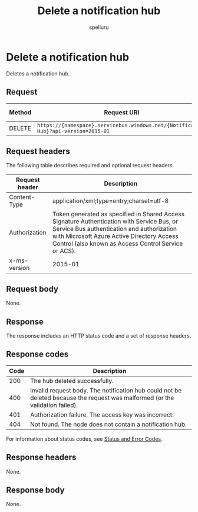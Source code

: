 ﻿---
title: "Delete a notification hub"
ms.custom: ""
ms.date: 04/05/2019
ms.prod: "azure"
ms.reviewer: ""
ms.service: "notification-hubs"
ms.suite: ""
ms.tgt_pltfrm: ""
ms.topic: "reference"
author: "spelluru"
ms.author: "spelluru"
manager: "timlt"

---

# Delete a notification hub
Deletes a notification hub.

## Request

| Method | Request URI | HTTP version |
| ------ | ----------- | ------------ | 
| DELETE | `https://{namespace}.servicebus.windows.net/{Notification Hub}?api-version=2015-01` | HTTP/1.1 |

## Request headers

The following table describes required and optional request headers.

| Request header | Description |  
| -------------- | ----------- | 
| Content-Type | application/xml;type=entry;charset=utf-8 | 
| Authorization | Token generated as specified in Shared Access Signature Authentication with Service Bus, or Service Bus authentication and authorization with Microsoft Azure Active Directory Access Control (also known as Access Control Service or ACS). |
| x-ms-version | 2015-01 | 

## Request body

None.

## Response

The response includes an HTTP status code and a set of response headers.

## Response codes


| Code | Description |
| ---- | ----------- | 
| 200 | The hub deleted successfully. | 
| 400 | Invalid request body. The notification hub could not be deleted because the request was malformed (or the validation failed). |
| 401 | Authorization failure. The access key was incorrect. | 
| 404 | Not found. The node does not contain a notification hub. |

For information about status codes, see [Status and Error Codes](/rest/api/storageservices/Common-REST-API-Error-Codes).

## Response headers

None.

## Response body

None.

